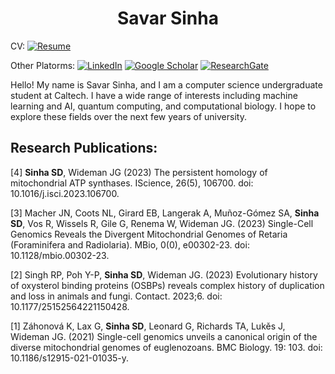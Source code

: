 <div align="center">
  <h1 style="text-align: center;">Savar Sinha</h1>
</div>

CV: [![Resume](https://img.shields.io/badge/Resume-CV-informational?style=for-the-badge)](Savar_Sinha_CV.pdf)

Other Platorms: [![LinkedIn](https://img.shields.io/badge/-LinkedIn-blue?style=flat-square&logo=Linkedin&logoColor=white&link=https://www.linkedin.com/in/savar-sinha-0a5364237/)](https://www.linkedin.com/in/savar-sinha-0a5364237/) [![Google Scholar](https://img.shields.io/badge/-Google%20Scholar-blue?style=flat-square&logo=Google%20Scholar&logoColor=white&link=https://scholar.google.com/citations?user=T2ApEXgAAAAJ&hl=en)](https://scholar.google.com/citations?user=T2ApEXgAAAAJ&hl=en) [![ResearchGate](https://img.shields.io/badge/-ResearchGate-9cf?style=flat-square&logo=ResearchGate&logoColor=white&link=https://www.researchgate.net/profile/Savar-Sinha/publications)](https://www.researchgate.net/profile/Savar-Sinha/publications)

Hello! My name is Savar Sinha, and I am a computer science undergraduate student at Caltech. I have a wide range of interests including machine learning and AI, quantum computing, and computational biology. I hope to explore these fields over the next few years of university.

## Research Publications:
[4] **Sinha SD**, Wideman JG (2023) The persistent homology of mitochondrial ATP synthases. IScience, 26(5), 106700. doi: 10.1016/j.isci.2023.106700.

[3] Macher JN, Coots NL, Girard EB, Langerak A, Muñoz-Gómez SA, **Sinha SD**, Vos R, Wissels R, Gile G, Renema W, Wideman JG. (2023) Single-Cell Genomics Reveals the Divergent Mitochondrial Genomes of Retaria (Foraminifera and Radiolaria). MBio, 0(0), e00302-23. doi: 10.1128/mbio.00302-23.

[2] Singh RP, Poh Y-P, **Sinha SD**, Wideman JG. (2023) Evolutionary history of oxysterol binding proteins (OSBPs) reveals complex history of duplication and loss in animals and fungi. Contact. 2023;6. doi: 10.1177/25152564221150428.

[1] Záhonová K, Lax G, **Sinha SD**, Leonard G, Richards TA, Lukěs J, Wideman JG. (2021) Single-cell genomics unveils a canonical origin of the diverse mitochondrial genomes of euglenozoans. BMC Biology. 19: 103. doi: 10.1186/s12915-021-01035-y.


<!--
**savarsinha123/savarsinha123** is a ✨ _special_ ✨ repository because its `README.md` (this file) appears on your GitHub profile.

Here are some ideas to get you started:

- 🔭 I’m currently working on ...
- 🌱 I’m currently learning ...
- 👯 I’m looking to collaborate on ...
- 🤔 I’m looking for help with ...
- 💬 Ask me about ...
- 📫 How to reach me: ...
- 😄 Pronouns: ...
- ⚡ Fun fact: ...
-->
